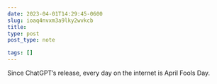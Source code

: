 ```yaml
---
date: 2023-04-01T14:29:45-0600
slug: ioaq4nvxm3a9lky2wvkcb
title: 
type: post
post_type: note

tags: []
---
```

Since ChatGPT’s release, every day on the internet is April Fools Day.



